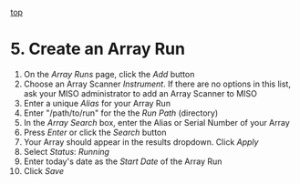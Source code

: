 <a name="array-runs" href="#" id="toplink">top</a>

# 5. Create an Array Run

1. On the _Array Runs_ page, click the _Add_ button
1. Choose an Array Scanner _Instrument_. If there are no options in this list, ask
your MISO administrator to add an Array Scanner to MISO
1. Enter a unique _Alias_ for your Array Run
1. Enter "/path/to/run" for the the _Run Path_ (directory)
1. In the _Array Search_ box, enter the Alias or Serial Number of your Array
1. Press _Enter_ or click the _Search_ button
1. Your Array should appear in the results dropdown. Click _Apply_
1. Select _Status_: _Running_
1. Enter today's date as the _Start Date_ of the Array Run
1. Click _Save_


